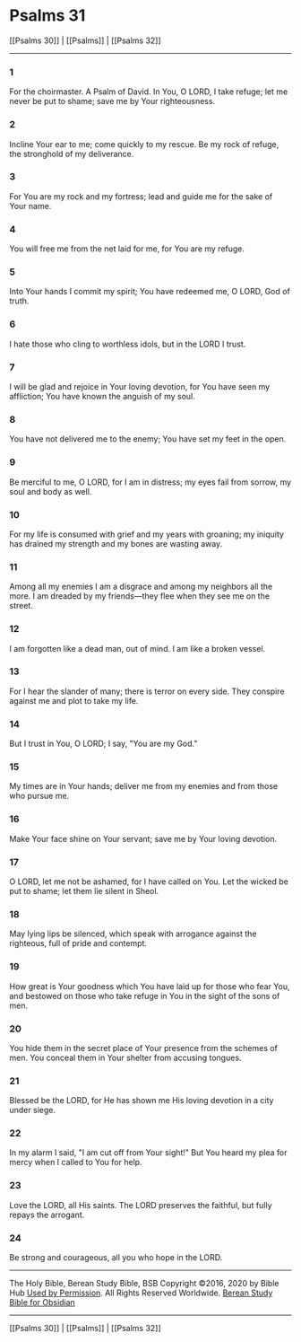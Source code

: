 # Psalms 31

[[Psalms 30]] | [[Psalms]] | [[Psalms 32]]

---

### 1
For the choirmaster. A Psalm of David. In You, O LORD, I take refuge; let me never be put to shame; save me by Your righteousness.

### 2
Incline Your ear to me; come quickly to my rescue. Be my rock of refuge, the stronghold of my deliverance.

### 3
For You are my rock and my fortress; lead and guide me for the sake of Your name.

### 4
You will free me from the net laid for me, for You are my refuge.

### 5
Into Your hands I commit my spirit; You have redeemed me, O LORD, God of truth.

### 6
I hate those who cling to worthless idols, but in the LORD I trust.

### 7
I will be glad and rejoice in Your loving devotion, for You have seen my affliction; You have known the anguish of my soul.

### 8
You have not delivered me to the enemy; You have set my feet in the open.

### 9
Be merciful to me, O LORD, for I am in distress; my eyes fail from sorrow, my soul and body as well.

### 10
For my life is consumed with grief and my years with groaning; my iniquity has drained my strength and my bones are wasting away.

### 11
Among all my enemies I am a disgrace and among my neighbors all the more. I am dreaded by my friends—they flee when they see me on the street.

### 12
I am forgotten like a dead man, out of mind. I am like a broken vessel.

### 13
For I hear the slander of many; there is terror on every side. They conspire against me and plot to take my life.

### 14
But I trust in You, O LORD; I say, "You are my God."

### 15
My times are in Your hands; deliver me from my enemies and from those who pursue me.

### 16
Make Your face shine on Your servant; save me by Your loving devotion.

### 17
O LORD, let me not be ashamed, for I have called on You. Let the wicked be put to shame; let them lie silent in Sheol.

### 18
May lying lips be silenced, which speak with arrogance against the righteous, full of pride and contempt.

### 19
How great is Your goodness which You have laid up for those who fear You, and bestowed on those who take refuge in You in the sight of the sons of men.

### 20
You hide them in the secret place of Your presence from the schemes of men. You conceal them in Your shelter from accusing tongues.

### 21
Blessed be the LORD, for He has shown me His loving devotion in a city under siege.

### 22
In my alarm I said, "I am cut off from Your sight!" But You heard my plea for mercy when I called to You for help.

### 23
Love the LORD, all His saints. The LORD preserves the faithful, but fully repays the arrogant.

### 24
Be strong and courageous, all you who hope in the LORD.

---

The Holy Bible, Berean Study Bible, BSB
Copyright ©2016, 2020 by Bible Hub
[Used by Permission](https://berean.bible/terms.htm). All Rights Reserved Worldwide.
[Berean Study Bible for Obsidian](https://github.com/gapmiss/berean-study-bible-for-obsidian)

---

[[Psalms 30]] | [[Psalms]] | [[Psalms 32]]

